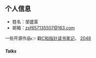 ## 个人信息

- 姓名：邹盛富
- 邮箱：zsf657135507@163.com

一些开源作品👉 戳[C和指针读书笔记](https://github.com/Stephan14/Pointers_On_C)、
[2048](https://github.com/Stephan14/My2048)


##### Talks

